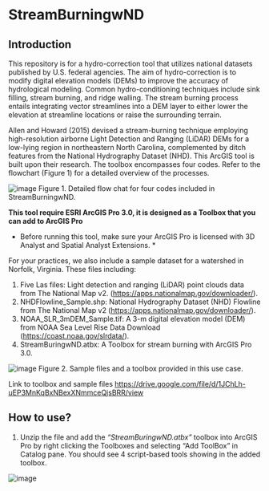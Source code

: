 # StreamBurningwND

## Introduction
This repository is for a hydro-correction tool that utilizes national datasets published by U.S. federal agencies. The aim of hydro-correction is to modify digital elevation models (DEMs) to improve the accuracy of hydrological modeling. Common hydro-conditioning techniques include sink filling, stream burning, and ridge walling. The stream burning process entails integrating vector streamlines into a DEM layer to either lower the elevation at streamline locations or raise the surrounding terrain.

Allen and Howard (2015) devised a stream-burning technique employing high-resolution airborne Light Detection and Ranging (LiDAR) DEMs for a low-lying region in northeastern North Carolina, complemented by ditch features from the National Hydrography Dataset (NHD). This ArcGIS tool is built upon their research. The toolbox encompasses four codes. Refer to the flowchart (Figure 1) for a detailed overview of the processes. 

 ![image](https://github.com/Y-HChen/StreamBurningwND/assets/127795437/568142e9-0e8f-47f5-8ed0-08f03febc8ac)
Figure 1. Detailed flow chat for four codes included in StreamBurningwND.

**This tool require ESRI ArcGIS Pro 3.0, it is designed as a Toolbox that you can add to ArcGIS Pro**
*	Before running this tool, make sure your ArcGIS Pro is licensed with 3D Analyst and Spatial Analyst Extensions. *

For your practices, we also include a sample dataset for a watershed in Norfolk, Virginia. These files including: 
1.	Five Las files: Light detection and ranging (LiDAR) point clouds data from The National Map v2. (https://apps.nationalmap.gov/downloader/).
2.	NHDFlowline_Sample.shp: National Hydrography Dataset (NHD) Flowline from The National Map v2 (https://apps.nationalmap.gov/downloader/). 
3.	NOAA_SLR_3mDEM_Sample.tif: A 3-m digital elevation model (DEM) from NOAA Sea Level Rise Data Download (https://coast.noaa.gov/slrdata/).
4.	StreamBuringwND.atbx: A Toolbox for stream burning with ArcGIS Pro 3.0.

![image](https://github.com/Y-HChen/StreamBurningwND/assets/127795437/65d11cf3-1cfa-4479-bd45-b6aeb5af4301)
Figure 2. Sample files and a toolbox provided in this use case.

Link to toolbox and sample files
https://drive.google.com/file/d/1JChLh-uEP3MnKqBxNBexXNmmceQjsBRR/view

## How to use?
1. Unzip the file and add the *“StreamBuringwND.atbx”* toolbox into ArcGIS Pro by right clicking the Toolboxes and selecting “Add ToolBox” in Catalog pane. You should see 4 script-based tools showing in the added toolbox.

![image](https://github.com/Y-HChen/StreamBurningwND/assets/127795437/f4653e59-e61f-4429-a415-792dde61e91e)
